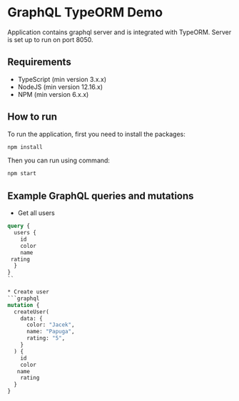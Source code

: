 # GraphQL TypeORM Demo

Application contains graphql server and is integrated with TypeORM. Server is set up to run on port 8050.

## Requirements
* TypeScript (min version 3.x.x)
* NodeJS (min version 12.16.x)
* NPM (min version 6.x.x)

## How to run
To run the application, first you need to install the packages:
```bash
npm install
```

Then you can run using command:
```bash
npm start
```

## Example GraphQL queries and mutations
* Get all users
```graphql
query {
  users {
    id
  	color
    name
 rating
  }
}
``

* Create user
```graphql
mutation {
  createUser(
    data: {
      color: "Jacek",
      name: "Papuga",
      rating: "5",
    }
  ) {
    id
    color
   name
    rating
  }
}

```

